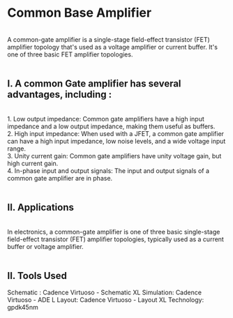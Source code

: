 # Common Base Amplifier
<br>
A common-gate amplifier is a single-stage field-effect transistor (FET) amplifier topology that's used as a voltage amplifier or current buffer. It's one of three basic FET amplifier topologies. <BR><BR>
<h2>I. A common Gate amplifier has several advantages, including :</h2><BR>
1. Low output impedance: Common gate amplifiers have a high input impedance and a low output impedance, making them useful as buffers.<BR>
2. High input impedance: When used with a JFET, a common gate amplifier can have a high input impedance, low noise levels, and a wide voltage input range.<BR>
3. Unity current gain: Common gate amplifiers have unity voltage gain, but high current gain.<BR>
4. In-phase input and output signals: The input and output signals of a common gate amplifier are in phase. <BR>
<BR>

<h2>II. Applications</h2>
<br>
In electronics, a common-gate amplifier is one of three basic single-stage field-effect transistor (FET) amplifier topologies, typically used as a current buffer or voltage amplifier. 
<br>
<br>
<h2>II. Tools Used</h2>
Schematic : Cadence Virtuoso - Schematic XL
Simulation: Cadence Virtuoso - ADE L
Layout: Cadence Virtuoso - Layout XL
Technology: gpdk45nm

